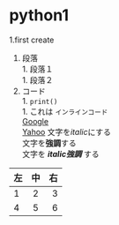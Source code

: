 # python1
1.first create  
  1. 段落  
    1. 段落１  
    1. 段落２  
  1. コード  
    1. ```print()```  
    1. これは `インラインコード`  
[Google](https://www.google.co.jp/)  
[Yahoo](https://www.yahoo.co.jp/)
文字を*italic*にする  
文字を**強調**する  
文字を ***italic強調*** する  

| 左 | 中 | 右 |  
|:---|:---:|---:|  
|1 |2 |3 |  
|4|5|6|
